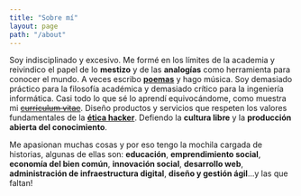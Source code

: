 ```yaml
---
title: "Sobre mí"
layout: page
path: "/about"
---
```


Soy indisciplinado y excesivo. Me formé en los límites de la academia y reivindico el papel de lo **mestizo** y de las **analogías** como herramienta para conocer el mundo. A veces escribo [**poemas**](https://dalareo.wordpress.com/) y hago música. Soy demasiado práctico para la filosofía académica y demasiado crítico para la ingeniería informática. Casi todo lo que sé lo aprendí equivocándome, como muestra mi [~~curriculum vitae~~](https://www.dropbox.com/s/cw5e0bf6psgo8wt/CV_DavidALareo.pdf?dl=0). Diseño productos y servicios que respeten los valores fundamentales de la [**ética hacker**](https://es.wikipedia.org/wiki/%C3%89tica_hacker). Defiendo la **cultura libre** y la **producción abierta del conocimiento**.

Me apasionan muchas cosas y por eso tengo la mochila cargada de historias, algunas de ellas son: **educación**, **emprendimiento social**, **economía del bien común**, **innovación social**, **desarrollo web**, **administración de infraestructura digital**, **diseño y gestión ágil**...y las que faltan!
